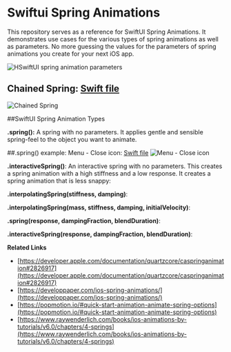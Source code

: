 # Swiftui Spring Animations
This repository serves as a reference for SwiftUI Spring Animations. It demonstrates use cases for the various types of spring animations as well as parameters. No more guessing the values for the parameters of spring animations you create for your next iOS app. 


![HSwiftUI spring animation parameters ](https://github.com/GetStream/swiftui-spring-animations/blob/main/Misc/springParameters.svg)


## Chained Spring: <a href="https://github.com/GetStream/swiftui-spring-animations/blob/main/SwiftUISpringAnimations/Introduction/ChainedSpring.swift"> Swift file</a>
![Chained Spring ](https://github.com/GetStream/swiftui-spring-animations/blob/main/Misc/springAnimation.gif)


##SwiftUI Spring Animation Types

**.spring():** 
A spring with no parameters. It applies gentle and sensible spring-feel to the object you want to animate.

##.spring() example: Menu - Close icon: <a href="https://github.com/GetStream/swiftui-spring-animations/blob/main/SwiftUISpringAnimations/Spring.swift"> Swift file</a>
![Menu - Close icon ](https://github.com/GetStream/swiftui-spring-animations/blob/main/Misc/menuToClose.gif)

**.interactiveSpring()**: An interactive spring with no parameters. This creates a spring animation with a high stiffness and a low response. It creates a spring animation that is less snappy:

**.interpolatingSpring(stiffness, damping)**:

**.interpolatingSpring(mass, stiffness, damping, initialVelocity)**:

**.spring(response, dampingFraction, blendDuration)**:

**.interactiveSpring(response, dampingFraction, blendDuration)**:


**Related Links**
- [https://developer.apple.com/documentation/quartzcore/caspringanimation#2826917](https://developer.apple.com/documentation/quartzcore/caspringanimation#2826917)
- [https://developpaper.com/ios-spring-animations/](https://developpaper.com/ios-spring-animations/)
- [https://popmotion.io/#quick-start-animation-animate-spring-options](https://popmotion.io/#quick-start-animation-animate-spring-options)
- [https://www.raywenderlich.com/books/ios-animations-by-tutorials/v6.0/chapters/4-springs](https://www.raywenderlich.com/books/ios-animations-by-tutorials/v6.0/chapters/4-springs)
